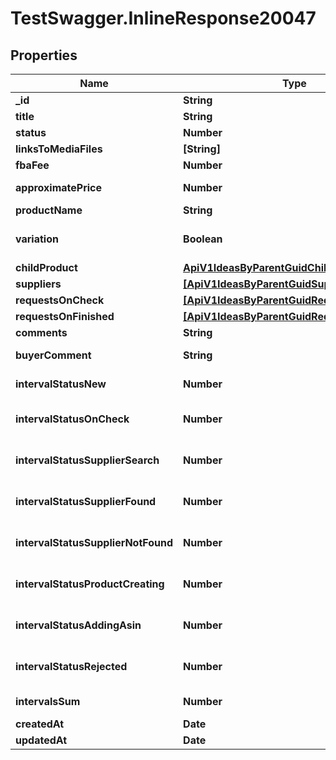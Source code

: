 # TestSwagger.InlineResponse20047

## Properties

Name | Type | Description | Notes
------------ | ------------- | ------------- | -------------
**_id** | **String** |  | [optional] 
**title** | **String** | Название идеи | [optional] 
**status** | **Number** | Статус идеи | [optional] 
**linksToMediaFiles** | **[String]** | Медиа идеи | [optional] 
**fbaFee** | **Number** | FBA Fee | [optional] 
**approximatePrice** | **Number** | Ориентационная цена | [optional] 
**productName** | **String** | Назавние продукта | [optional] 
**variation** | **Boolean** | Является ли продукт идеи вариацией существующего | [optional] 
**childProduct** | [**ApiV1IdeasByParentGuidChildProduct**](ApiV1IdeasByParentGuidChildProduct.md) |  | [optional] 
**suppliers** | [**[ApiV1IdeasByParentGuidSuppliers]**](ApiV1IdeasByParentGuidSuppliers.md) |  | [optional] 
**requestsOnCheck** | [**[ApiV1IdeasByParentGuidRequestsOnCheck]**](ApiV1IdeasByParentGuidRequestsOnCheck.md) |  | [optional] 
**requestsOnFinished** | [**[ApiV1IdeasByParentGuidRequestsOnCheck]**](ApiV1IdeasByParentGuidRequestsOnCheck.md) |  | [optional] 
**comments** | **String** | Комментарии к идее | [optional] 
**buyerComment** | **String** | Комментарий байера | [optional] 
**intervalStatusNew** | **Number** | Кол-во секунд идеи в статусе new(5) | [optional] 
**intervalStatusOnCheck** | **Number** | Кол-во секунд идеи в статусе OnCheck(10) | [optional] 
**intervalStatusSupplierSearch** | **Number** | Кол-во секунд идеи в статусе supplierSearch(13) | [optional] 
**intervalStatusSupplierFound** | **Number** | Кол-во секунд идеи в статусе supplierFound(14) | [optional] 
**intervalStatusSupplierNotFound** | **Number** | Кол-во секунд идеи в статусе supplierNotFound(15) | [optional] 
**intervalStatusProductCreating** | **Number** | Кол-во секунд идеи в статусе productCreating(16) | [optional] 
**intervalStatusAddingAsin** | **Number** | Кол-во секунд идеи в статусе addingAsin(18) | [optional] 
**intervalStatusRejected** | **Number** | Кол-во секунд идеи в статусе rejected(25) | [optional] 
**intervalsSum** | **Number** | Кол-во секунд идеи во всех статусах | [optional] 
**createdAt** | **Date** | Дата создания. | [optional] 
**updatedAt** | **Date** | Дата обновления. | [optional] 


